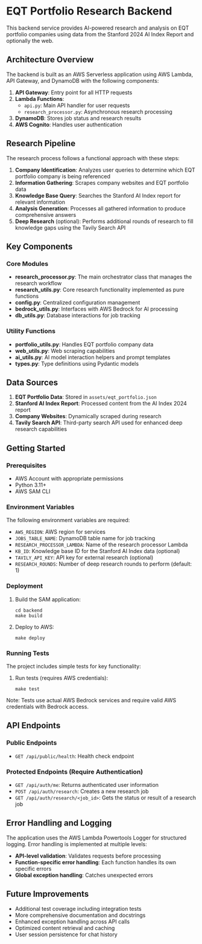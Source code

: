 # EQT Portfolio Research Backend

This backend service provides AI-powered research and analysis on EQT portfolio companies using data from the Stanford 2024 AI Index Report and optionally the web.

## Architecture Overview

The backend is built as an AWS Serverless application using AWS Lambda, API Gateway, and DynamoDB with the following components:

1. **API Gateway**: Entry point for all HTTP requests
2. **Lambda Functions**:
   - `api.py`: Main API handler for user requests
   - `research_processor.py`: Asynchronous research processing
3. **DynamoDB**: Stores job status and research results
4. **AWS Cognito**: Handles user authentication

## Research Pipeline

The research process follows a functional approach with these steps:

1. **Company Identification**: Analyzes user queries to determine which EQT portfolio company is being referenced
2. **Information Gathering**: Scrapes company websites and EQT portfolio data
3. **Knowledge Base Query**: Searches the Stanford AI Index report for relevant information
4. **Analysis Generation**: Processes all gathered information to produce comprehensive answers
5. **Deep Research** (optional): Performs additional rounds of research to fill knowledge gaps using the Tavily Search API

## Key Components

### Core Modules

- **research_processor.py**: The main orchestrator class that manages the research workflow
- **research_utils.py**: Core research functionality implemented as pure functions
- **config.py**: Centralized configuration management
- **bedrock_utils.py**: Interfaces with AWS Bedrock for AI processing
- **db_utils.py**: Database interactions for job tracking

### Utility Functions

- **portfolio_utils.py**: Handles EQT portfolio company data
- **web_utils.py**: Web scraping capabilities
- **ai_utils.py**: AI model interaction helpers and prompt templates
- **types.py**: Type definitions using Pydantic models

## Data Sources

1. **EQT Portfolio Data**: Stored in `assets/eqt_portfolio.json`
2. **Stanford AI Index Report**: Processed content from the AI Index 2024 report
3. **Company Websites**: Dynamically scraped during research
4. **Tavily Search API**: Third-party search API used for enhanced deep research capabilities

## Getting Started

### Prerequisites

- AWS Account with appropriate permissions
- Python 3.11+
- AWS SAM CLI

### Environment Variables

The following environment variables are required:

- `AWS_REGION`: AWS region for services
- `JOBS_TABLE_NAME`: DynamoDB table name for job tracking
- `RESEARCH_PROCESSOR_LAMBDA`: Name of the research processor Lambda
- `KB_ID`: Knowledge base ID for the Stanford AI Index data (optional)
- `TAVILY_API_KEY`: API key for external research (optional)
- `RESEARCH_ROUNDS`: Number of deep research rounds to perform (default: 1)

### Deployment

1. Build the SAM application:

   ```
   cd backend
   make build
   ```

2. Deploy to AWS:
   ```
   make deploy
   ```

### Running Tests

The project includes simple tests for key functionality:

1. Run tests (requires AWS credentials):
   ```
   make test
   ```

Note: Tests use actual AWS Bedrock services and require valid AWS credentials with Bedrock access.

## API Endpoints

### Public Endpoints

- `GET /api/public/health`: Health check endpoint

### Protected Endpoints (Require Authentication)

- `GET /api/auth/me`: Returns authenticated user information
- `POST /api/auth/research`: Creates a new research job
- `GET /api/auth/research/<job_id>`: Gets the status or result of a research job

## Error Handling and Logging

The application uses the AWS Lambda Powertools Logger for structured logging. Error handling is implemented at multiple levels:

- **API-level validation**: Validates requests before processing
- **Function-specific error handling**: Each function handles its own specific errors
- **Global exception handling**: Catches unexpected errors

## Future Improvements

- Additional test coverage including integration tests
- More comprehensive documentation and docstrings
- Enhanced exception handling across API calls
- Optimized content retrieval and caching
- User session persistence for chat history
